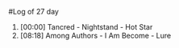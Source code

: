 #Log of 27 day

1. [00:00] Tancred - Nightstand - Hot Star
1. [08:18] Among Authors - I Am Become - Lure
